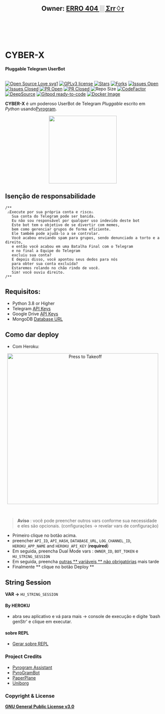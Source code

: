 <h2 align="center"><b>Owner: <a href="https://t.me/rafa013z">ERRO 404 ░ Σrr♢r</a></b></h2>
<br>
<p align="center">
   <a href="https://github.com/rafaxkk18/Hammer-X.git"><https://i.imgur.com/IBtL4qo.jpeg" alt="Cyber-X" width=600px></a>
   <br>
   <br>
</p>
<h1>CYBER-X</h1>
<b>Pluggable Telegram UserBot</b>
<br>
<br>

[![Open Source Love svg1](https://badges.frapsoft.com/os/v1/open-source.png?v=103)](https://github.com/code-rgb/userge-x)
[![GPLv3 license](https://img.shields.io/badge/License-GPLv3-blue.svg?&style=flat-square)](https://github.com/code-rgb/USERGE-X#copyright--license)
[![Stars](https://img.shields.io/github/stars/code-rgb/USERGE-X?&style=flat-square)](https://github.com/code-rgb/USERGE-X/stargazers)
[![Forks](https://img.shields.io/github/forks/code-rgb/USERGE-X?&style=flat-square)](https://github.com/code-rgb/USERGE-X/network/members)
[![Issues Open](https://img.shields.io/github/issues/code-rgb/USERGE-X?&style=flat-square)](https://github.com/code-rgb/USERGE-X/issues)
[![Issues Closed](https://img.shields.io/github/issues-closed/code-rgb/USERGE-X?&style=flat-square)](https://github.com/code-rgb/USERGE-X/issues?q=is:closed)
[![PR Open](https://img.shields.io/github/issues-pr/code-rgb/USERGE-X?&style=flat-square)](https://github.com/code-rgb/USERGE-X/pulls)
[![PR Closed](https://img.shields.io/github/issues-pr-closed/code-rgb/USERGE-X?&style=flat-square)](https://github.com/code-rgb/USERGE-X/pulls?q=is:closed)
![Repo Size](https://img.shields.io/github/repo-size/code-rgb/userge-x?style=flat-square)
[![CodeFactor](https://www.codefactor.io/repository/github/code-rgb/userge-x/badge?&style=flat-square)](https://www.codefactor.io/repository/github/code-rgb/userge-x)
[![DeepSource](https://deepsource.io/gh/code-rgb/userge-x.svg/?label=active+issues&show_trend=true)](https://deepsource.io/gh/code-rgb/userge-x/?ref=repository-badge)
[![Gitpod ready-to-code](https://img.shields.io/badge/Gitpod-ready--to--code-blue?logo=gitpod&style=flat-square)](https://gitpod.io/#https://github.com/code-rgb/userge-x)
[![Docker Image](https://img.shields.io/docker/image-size/varietyjames1/userge_x?color=blue&label=Docker%20Size&style=flat-square&logo=docker&logoColor=white)](https://hub.docker.com/r/varietyjames1/userge_x/tags?page=1&ordering=last_updated)
<br>

**CYBER-X** é um poderoso UserBot de Telegram _Pluggable_ escrito em _Python_ usando[Pyrogram](https://github.com/pyrogram/pyrogram).
<br>
<p align="center">
    <a href="https://t.me/rafa013z"><img src="https://i.imgur.com/WsVRFGR.jpeg=telegram&style=social" width=220px></a></p>

## Isenção de responsabilidade
```
/**
 ⚠️Execute por sua própria conta e risco⚠️
   Sua conta do Telegram pode ser banida.
   Eu não sou responsável por qualquer uso indevido deste bot
   Este bot tem o objetivo de se divertir com memes,
   bem como gerenciar grupos de forma eficiente.
   Ele também pode ajudá-lo a se controlar.
   Você acabou enviando spam para grupos, sendo denunciado a torto e a direito,
   e então você acabou em uma Batalha Final com o Telegram
   e no final a Equipe do Telegram
   excluiu sua conta?
   E depois disso, você apontou seus dedos para nós
   para obter sua conta excluída?
   Estaremos rolando no chão rindo de você.
   Sim! você ouviu direito.
/**
```
## Requisitos: 
* Python 3.8 or Higher
* Telegram [API Keys](https://my.telegram.org/apps)
* Google Drive [API Keys](https://console.developers.google.com/)
* MongoDB [Database URL](https://cloud.mongodb.com/)
## Como dar deploy 
* Com Heroku:
<p align="center">
   <a href = "https://heroku.com/deploy?template=https://github.com/code-pms/MyGpack"><img src="https://telegra.ph/file/57c4edb389224c9cf9996.png" alt="Press to Takeoff" width="490px"></a>
</p>
<br>

> **Aviso** : você pode preencher outros vars conforme sua necessidade e eles são opcionais. (configurações -> revelar vars de configuração)
* Primeiro clique no botão acima.
* preencher `API_ID`, `API_HASH`, `DATABASE_URL`, `LOG_CHANNEL_ID`, `HEROKU_APP_NAME` and `HEROKU_API_KEY` (**required**)
* Em seguida, preencha Dual Mode vars : `OWNER_ID`, `BOT_TOKEN` e `HU_STRING_SESSION`
* Em seguida, preencha [outras ** variáveis ** não obrigatórias](https://telegra.ph/Heroku-Vars-for-USERGE-X-08-25) mais tarde
* Finalmente ** clique no botão Deploy **
## String Session
**VAR ->** `HU_STRING_SESSION`
#### By HEROKU
- abra seu aplicativo e vá para mais -> console de execução e digite 'bash genStr' e clique em executar.
#### sobre REPL
- [Gerar sobre REPL](https://repl.it/@Leorio/stringsessiongen#main.py)

### Project Credits 
* [Pyrogram Assistant](https://github.com/pyrogram/assistant)
* [PyroGramBot](https://github.com/SpEcHiDe/PyroGramBot)
* [PaperPlane](https://github.com/RaphielGang/Telegram-Paperplane)
* [Uniborg](https://github.com/SpEcHiDe/UniBorg)
### Copyright & License 
[**GNU General Public License v3.0**](https://github.com/code-rgb/USERGE-X/blob/alpha/LICENSE)
